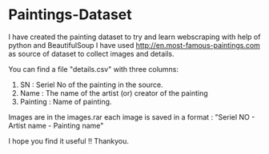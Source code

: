 # Paintings-Dataset
I have created the painting dataset to try and learn webscraping with help of python and BeautifulSoup
I have used http://en.most-famous-paintings.com as source of dataset to collect images and details.

You can find a file "details.csv" with three columns:
  1. SN : Seriel No of the painting in the source.
  2. Name : The name of the artist (or) creator of the painting
  3. Painting : Name of painting.
  
 Images are in the images.rar
    each image is saved in a format : "Seriel NO - Artist name - Painting name"
    
I hope you find it useful !!
Thankyou.
